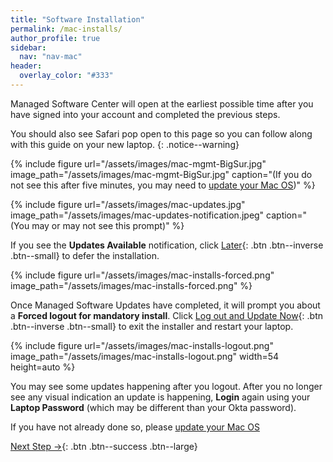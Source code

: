 ```yaml
---
title: "Software Installation"
permalink: /mac-installs/
author_profile: true
sidebar:
  nav: "nav-mac"
header:
  overlay_color: "#333"
---
```


Managed Software Center will open at the earliest possible time after you have signed into your account and completed the previous steps. 

You should also see Safari pop open to this page so you can follow along with this guide on your new laptop.
{: .notice--warning}

{% include figure url="/assets/images/mac-mgmt-BigSur.jpg" image_path="/assets/images/mac-mgmt-BigSur.jpg" caption="(If you do not see this after five minutes, you may need to [update your Mac OS](/mac-os-update))" %}

{% include figure url="/assets/images/mac-updates.jpg" image_path="/assets/images/mac-updates-notification.jpeg" caption="(You may or may not see this prompt)" %}

If you see the __Updates Available__ notification, click [Later](){: .btn .btn--inverse .btn--small} to defer the installation.

{% include figure url="/assets/images/mac-installs-forced.png" image_path="/assets/images/mac-installs-forced.png" %}

Once Managed Software Updates have completed, it will prompt you about a __Forced logout for mandatory install__. 
Click [Log out and Update Now](){: .btn .btn--inverse .btn--small} to exit the installer and restart your laptop.

{% include figure url="/assets/images/mac-installs-logout.png" image_path="/assets/images/mac-installs-logout.png" width=54
    height=auto %}

You may see some updates happening after you logout. After you no longer see any visual indication an update is happening, __Login__ again using your __Laptop Password__ (which may be different than your Okta password).

If you have not already done so, please [update your Mac OS](/mac-os-update)


[Next Step &rarr;](/mac-chrome){: .btn .btn--success .btn--large}
